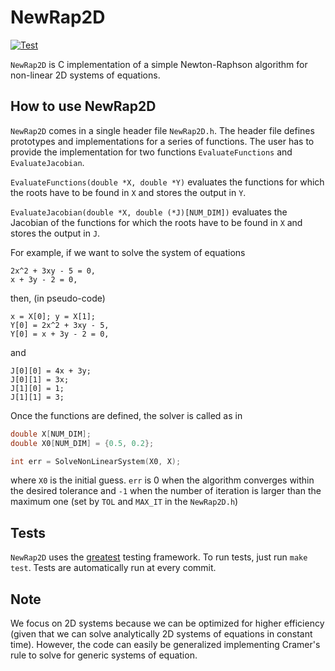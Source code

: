 # NewRap2D
[![Test](https://github.com/Sbozzolo/NewRap2D/actions/workflows/test.yml/badge.svg)](https://github.com/Sbozzolo/NewRap2D/actions/workflows/test.yml)

`NewRap2D` is C implementation of a simple Newton-Raphson algorithm for
non-linear 2D systems of equations.

## How to use NewRap2D

`NewRap2D` comes in a single header file `NewRap2D.h`. The header file defines
prototypes and implementations for a series of functions. The user has to
provide the implementation for two functions `EvaluateFunctions` and
`EvaluateJacobian`.

`EvaluateFunctions(double *X, double *Y)` evaluates the functions for which the
roots have to be found in `X` and stores the output in `Y`.

`EvaluateJacobian(double *X, double (*J)[NUM_DIM])` evaluates the Jacobian of
the functions for which the roots have to be found in `X` and stores the output
in `J`.

For example, if we want to solve the system of equations
```
2x^2 + 3xy - 5 = 0,
x + 3y - 2 = 0,
```
then, (in pseudo-code)
```
x = X[0]; y = X[1];
Y[0] = 2x^2 + 3xy - 5,
Y[0] = x + 3y - 2 = 0,
```
and
```
J[0][0] = 4x + 3y;
J[0][1] = 3x;
J[1][0] = 1;
J[1][1] = 3;
```

Once the functions are defined, the solver is called as in

``` c
double X[NUM_DIM];
double X0[NUM_DIM] = {0.5, 0.2};

int err = SolveNonLinearSystem(X0, X);
```
where `X0` is the initial guess. `err` is 0 when the algorithm converges within
the desired tolerance and `-1` when the number of iteration is larger than the
maximum one (set by `TOL` and `MAX_IT` in the `NewRap2D.h`)

## Tests

`NewRap2D` uses the [greatest](https://github.com/silentbicycle/greatest)
testing framework. To run tests, just run `make test`. Tests are automatically
run at every commit.

## Note

We focus on 2D systems because we can be optimized for higher efficiency (given
that we can solve analytically 2D systems of equations in constant time).
However, the code can easily be generalized implementing Cramer's rule to solve
for generic systems of equation.

